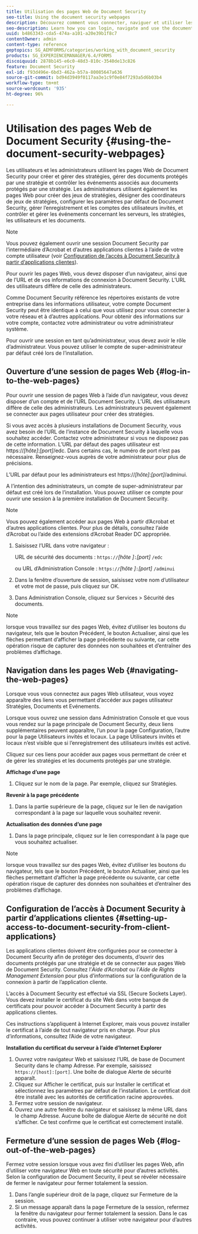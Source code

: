 ```yaml
---
title: Utilisation des pages Web de Document Security
seo-title: Using the document security webpages
description: Découvrez comment vous connecter, naviguer et utiliser les pages Web de sécurité des documents.
seo-description: Learn how you can login, navigate and use the document security web pages.
uuid: b4863343-cda5-474a-a101-a20e39b1f8c7
contentOwner: admin
content-type: reference
geptopics: SG_AEMFORMS/categories/working_with_document_security
products: SG_EXPERIENCEMANAGER/6.4/FORMS
discoiquuid: 2878b145-e6c0-48d3-810c-3540de13c826
feature: Document Security
exl-id: f93d496e-6bd3-462a-b57a-80085647a636
source-git-commit: bd94d3949f0117aa3e1c9f0e84f7293a5d6b03b4
workflow-type: tm+mt
source-wordcount: '935'
ht-degree: 96%

---
```


# Utilisation des pages Web de Document Security {#using-the-document-security-webpages}

Les utilisateurs et les administrateurs utilisent les pages Web de Document Security pour créer et gérer des stratégies, gérer des documents protégés par une stratégie et contrôler les événements associés aux documents protégés par une stratégie. Les administrateurs utilisent également les pages Web pour créer des jeux de stratégies, désigner des coordinateurs de jeux de stratégies, configurer les paramètres par défaut de Document Security, gérer l’enregistrement et les comptes des utilisateurs invités, et contrôler et gérer les événements concernant les serveurs, les stratégies, les utilisateurs et les documents.

>[!NOTE]
>
>Vous pouvez également ouvrir une session Document Security par l’intermédiaire d’Acrobat et d’autres applications clientes à l’aide de votre compte utilisateur (voir [Configuration de l’accès à Document Security à partir d’applications clientes](using-document-security-web-pages.md#setting-up-access-to-document-security-from-client-applications)).

Pour ouvrir les pages Web, vous devez disposer d’un navigateur, ainsi que de l’URL et de vos informations de connexion à Document Security. L’URL des utilisateurs diffère de celle des administrateurs.

Comme Document Security référence les répertoires existants de votre entreprise dans les informations utilisateur, votre compte Document Security peut être identique à celui que vous utilisez pour vous connecter à votre réseau et à d’autres applications. Pour obtenir des informations sur votre compte, contactez votre administrateur ou votre administrateur système.

Pour ouvrir une session en tant qu’administrateur, vous devez avoir le rôle d’administrateur. Vous pouvez utiliser le compte de super-administrateur par défaut créé lors de l’installation.

## Ouverture d’une session de pages Web {#log-in-to-the-web-pages}

Pour ouvrir une session de pages Web à l’aide d’un navigateur, vous devez disposer d’un compte et de l’URL Document Security. L’URL des utilisateurs diffère de celle des administrateurs. Les administrateurs peuvent également se connecter aux pages utilisateur pour créer des stratégies.

Si vous avez accès à plusieurs installations de Document Security, vous avez besoin de l’URL de l’instance de Document Security à laquelle vous souhaitez accéder. Contactez votre administrateur si vous ne disposez pas de cette information. L’URL par défaut des pages utilisateur est https://*[hôte]*:*[port]*/edc. Dans certains cas, le numéro de port n’est pas nécessaire. Renseignez-vous auprès de votre administrateur pour plus de précisions.

L’URL par défaut pour les administrateurs est https://*[hôte]*:*[port]*/adminui.

A l’intention des administrateurs, un compte de super-administrateur par défaut est créé lors de l’installation. Vous pouvez utiliser ce compte pour ouvrir une session à la première installation de Document Security.

>[!NOTE]
>
>Vous pouvez également accéder aux pages Web à partir d’Acrobat et d’autres applications clientes. Pour plus de détails, consultez l’aide d’Acrobat ou l’aide des extensions d’Acrobat Reader DC appropriée.

1. Saisissez l’URL dans votre navigateur :

   URL de sécurité des documents : `https://`*[hôte ]*`:`*[port]* `/edc`

   ou URL d’Administration Console : `https://`*[hôte ]*`:`*[port]* `/adminui`

1. Dans la fenêtre d’ouverture de session, saisissez votre nom d’utilisateur et votre mot de passe, puis cliquez sur OK.
1. Dans Administration Console, cliquez sur Services > Sécurité des documents.

>[!NOTE]
>
>lorsque vous travaillez sur des pages Web, évitez d’utiliser les boutons du navigateur, tels que le bouton Précédent, le bouton Actualiser, ainsi que les flèches permettant d’afficher la page précédente ou suivante, car cette opération risque de capturer des données non souhaitées et d’entraîner des problèmes d’affichage.

## Navigation dans les pages Web {#navigating-the-web-pages}

Lorsque vous vous connectez aux pages Web utilisateur, vous voyez apparaître des liens vous permettant d’accéder aux pages utilisateur Stratégies, Documents et Evénements.

Lorsque vous ouvrez une session dans Administration Console et que vous vous rendez sur la page principale de Document Security, deux liens supplémentaires peuvent apparaître, l’un pour la page Configuration, l’autre pour la page Utilisateurs invités et locaux. La page Utilisateurs invités et locaux n’est visible que si l’enregistrement des utilisateurs invités est activé.

Cliquez sur ces liens pour accéder aux pages vous permettant de créer et de gérer les stratégies et les documents protégés par une stratégie.

**Affichage d’une page**

1. Cliquez sur le nom de la page. Par exemple, cliquez sur Stratégies.

**Revenir à la page précédente**

1. Dans la partie supérieure de la page, cliquez sur le lien de navigation correspondant à la page sur laquelle vous souhaitez revenir.

**Actualisation des données d’une page**

1. Dans la page principale, cliquez sur le lien correspondant à la page que vous souhaitez actualiser.

>[!NOTE]
>
>lorsque vous travaillez sur des pages Web, évitez d’utiliser les boutons du navigateur, tels que le bouton Précédent, le bouton Actualiser, ainsi que les flèches permettant d’afficher la page précédente ou suivante, car cette opération risque de capturer des données non souhaitées et d’entraîner des problèmes d’affichage.

## Configuration de l’accès à Document Security à partir d’applications clientes {#setting-up-access-to-document-security-from-client-applications}

Les applications clientes doivent être configurées pour se connecter à Document Security afin de protéger des documents, d’ouvrir des documents protégés par une stratégie et de se connecter aux pages Web de Document Security. Consultez l’*Aide d’Acrobat* ou l’*Aide de Rights Management Extension* pour plus d’informations sur la configuration de la connexion à partir de l’application cliente.

L’accès à Document Security est effectué via SSL (Secure Sockets Layer). Vous devez installer le certificat du site Web dans votre banque de certificats pour pouvoir accéder à Document Security à partir des applications clientes.

<!-- Fix broken link See Configuring SSL for information on SSL.-->

Ces instructions s’appliquent à Internet Explorer, mais vous pouvez installer le certificat à l’aide de tout navigateur pris en charge. Pour plus d’informations, consultez l’Aide de votre navigateur.

**Installation du certificat du serveur à l’aide d’Internet Explorer**

1. Ouvrez votre navigateur Web et saisissez l’URL de base de Document Security dans le champ Adresse. Par exemple, saisissez `https://[host]:[port]`. Une boîte de dialogue Alerte de sécurité apparaît.
1. Cliquez sur Afficher le certificat, puis sur Installer le certificat et sélectionnez les paramètres par défaut de l’installation. Le certificat doit être installé avec les autorités de certification racine approuvées.
1. Fermez votre session de navigateur.
1. Ouvrez une autre fenêtre du navigateur et saisissez la même URL dans le champ Adresse. Aucune boîte de dialogue Alerte de sécurité ne doit s’afficher. Ce test confirme que le certificat est correctement installé.

## Fermeture d’une session de pages Web {#log-out-of-the-web-pages}

Fermez votre session lorsque vous avez fini d’utiliser les pages Web, afin d’utiliser votre navigateur Web en toute sécurité pour d’autres activités. Selon la configuration de Document Security, il peut se révéler nécessaire de fermer le navigateur pour fermer totalement la session.

1. Dans l’angle supérieur droit de la page, cliquez sur Fermeture de la session.
1. Si un message apparaît dans la page Fermeture de la session, refermez la fenêtre du navigateur pour fermer totalement la session. Dans le cas contraire, vous pouvez continuer à utiliser votre navigateur pour d’autres activités.
